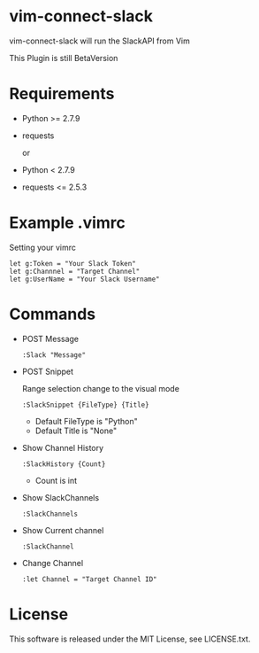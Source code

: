 vim-connect-slack
====================
vim-connect-slack will run the SlackAPI from Vim

This Plugin is still BetaVersion

Requirements
=================
* Python >= 2.7.9
* requests

  or

* Python < 2.7.9
* requests <= 2.5.3   



Example .vimrc
=================
Setting your vimrc

    let g:Token = "Your Slack Token"
    let g:Channnel = "Target Channel"
    let g:UserName = "Your Slack Username"


Commands
=================

* POST Message

  `:Slack "Message"`

* POST Snippet
   
  Range selection change to the visual mode  
  
  `:SlackSnippet {FileType} {Title}`
  * Default FileType is "Python"
  * Default Title is "None"

* Show Channel History

  `:SlackHistory {Count}`
  * Count is int
 

* Show SlackChannels

  `:SlackChannels`


* Show Current channel

  `:SlackChannel`


* Change Channel

   `:let Channel = "Target Channel ID"`



License
=================
This software is released under the MIT License, see LICENSE.txt.
